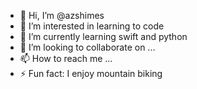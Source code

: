 - 👋 Hi, I’m @azshimes
- 👀 I’m interested in learning to code
- 🌱 I’m currently learning swift and python
- 💞️ I’m looking to collaborate on ...
- 📫 How to reach me ...
- ⚡ Fun fact: I enjoy mountain biking

<!---
azshimes/azshimes is a ✨ special ✨ repository because its `README.md` (this file) appears on your GitHub profile.
You can click the Preview link to take a look at your changes.
--->
